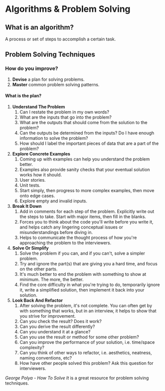 # Algorithms & Problem Solving

## What is an algorithm?

A process or set of steps to accomplish a certain task.

## Problem Solving Techniques

### How do you improve?

1. **Devise** a plan for solving problems.
2. **Master** common problem solving patterns.

#### What is the plan?

1. **Understand The Problem**
   1. Can I restate the problem in my own words?
   2. What are the inputs that go into the problem?
   3. What are the outputs that should come from the solution to the problem?
   4. Can the outputs be determined from the inputs? Do I have enough information to solve the problem?
   5. How should I label the important pieces of data that are a part of the problem?
2. **Explore Concrete Examples**
   1. Coming up with examples can help you understand the problem better.
   2. Examples also provide sanity checks that your eventual solution works how it should.
   3. User stories.
   4. Unit tests.
   5. Start simply, then progress to more complex examples, then move onto edge cases.
   6. Explore empty and invalid inputs.
3. **Break It Down**
   1. Add in comments for each step of the problem. Explicitly write out the steps to take. Start with major items, then fill in the blanks.
   2. Forces you to think about the code you'll write before you write it, and helps catch any lingering conceptual issues or misunderstandings before diving in.
   3. Helps to communicate the thought process of how you're approaching the problem to the interviewers.
4. **Solve Or Simplify**
   1. Solve the problem if you can, and if you can't, solve a simpler problem.
   2. Try and ignore the part(s) that are giving you a hard time, and focus on the other parts.
   3. It's much better to end the problem with something to show at minimum. The more, the better.
   4. Find the core difficulty in what you're trying to do, temporarily ignore it, write a simplified solution, then implement it back into your solution.
5. **Look Back And Refactor**
   1. After solving the problem, it's not complete. You can often get by with something that works, but in an interview, it helps to show that you strive for improvement.
   2. Can you check the result? Does it work?
   3. Can you derive the result differently?
   4. Can you understand it at a glance?
   5. Can you use the result or method for some other problem?
   6. Can you improve the performance of your solution, i.e. time/space complexity?
   7. Can you think of other ways to refactor, i.e. aesthetics, neatness, naming conventions, etc?
   8. How have other people solved this problem? Ask this question for interviewers.

_George Polya - How To Solve It_ is a great resource for problem solving techniques.
